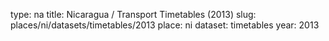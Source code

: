 type: na
title: Nicaragua / Transport Timetables (2013)
slug: places/ni/datasets/timetables/2013
place: ni
dataset: timetables
year: 2013
